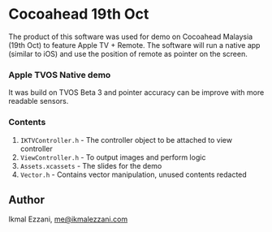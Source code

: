 # Cocoahead 19th Oct 
The product of this software was used for demo on Cocoahead Malaysia (19th Oct) to feature Apple TV + Remote.
The software will run a native app (similar to iOS) and use the position of remote as pointer on the screen.

### Apple TVOS Native demo
It was build on TVOS Beta 3 and pointer accuracy can be improve with more readable sensors.

### Contents
1. `IKTVController.h` - The controller object to be attached to view controller 
2. `ViewController.h` - To output images and perform logic
3. `Assets.xcassets` - The slides for the demo
4. `Vector.h` - Contains vector manipulation, unused contents redacted

## Author

Ikmal Ezzani, me@ikmalezzani.com


